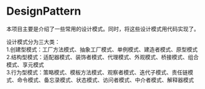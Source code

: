 # DesignPattern
本项目主要是介绍了一些常用的设计模式。同时，将这些设计模式用代码实现了。  

设计模式分为三大类：  
1.创建型模式：工厂方法模式、抽象工厂模式、单例模式、建造者模式、原型模式  
2.结构型模式：适配器模式、装饰者模式、代理模式、外观模式、桥接模式、组合模式、享元模式  
3.行为型模式：策略模式、模板方法模式、观察者模式、迭代子模式、责任链模式、命令模式、备忘录模式、状态模式、访问者模式、中介者模式、解释器模式  
